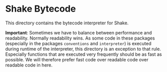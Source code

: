 # Shake Bytecode

This directory contains the bytecode interpreter for Shake.

**Important**: Sometimes we have to balance between performance and
readability. Normally readability wins. As some code in these packages
(especially in the packages `conventions` and `interpreter`) is executed 
during runtime of the interpreter, this directory is an exception to that 
rule. Especially functions that are executed very frequently should be as 
fast as possible. We will therefore prefer fast code over readable code
over readable code in here.